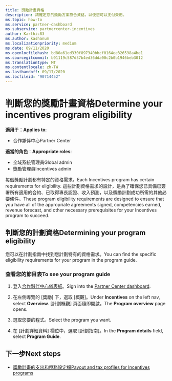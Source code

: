 ```yaml
---
title: 獎勵計畫資格
description: 請確定您的獎勵方案符合資格，以便您可以支付費用。
ms.topic: how-to
ms.service: partner-dashboard
ms.subservice: partnercenter-incentives
author: Karthic83
ms.author: kashanum
ms.localizationpriority: medium
ms.date: 09/11/2020
ms.openlocfilehash: bd80a61ed330f897340bbcf0164ee326598a4be1
ms.sourcegitcommit: b91119c587d37b4ed36dda00c2b0b1946beb3012
ms.translationtype: MT
ms.contentlocale: zh-TW
ms.lasthandoff: 09/17/2020
ms.locfileid: "90714452"
---
```

# <a name="determine-your-incentives-program-eligibility"></a><span data-ttu-id="81bc3-103">判斷您的獎勵計畫資格</span><span class="sxs-lookup"><span data-stu-id="81bc3-103">Determine your incentives program eligibility</span></span>

<span data-ttu-id="81bc3-104">**適用**于：</span><span class="sxs-lookup"><span data-stu-id="81bc3-104">**Applies to**:</span></span>

- <span data-ttu-id="81bc3-105">合作夥伴中心</span><span class="sxs-lookup"><span data-stu-id="81bc3-105">Partner Center</span></span>

<span data-ttu-id="81bc3-106">**適當的角色**：</span><span class="sxs-lookup"><span data-stu-id="81bc3-106">**Appropriate roles**:</span></span>

- <span data-ttu-id="81bc3-107">全域系統管理員</span><span class="sxs-lookup"><span data-stu-id="81bc3-107">Global admin</span></span>
- <span data-ttu-id="81bc3-108">獎勵管理員</span><span class="sxs-lookup"><span data-stu-id="81bc3-108">Incentives admin</span></span>

 <span data-ttu-id="81bc3-109">每個獎勵計劃都有特定的資格需求。</span><span class="sxs-lookup"><span data-stu-id="81bc3-109">Each Incentives program has certain requirements for eligibility.</span></span> <span data-ttu-id="81bc3-110">這些計劃資格需求的設計，是為了確保您已具備已簽署所有適用的合約、已取得專長認證、收入預測，以及獎勵計劃成功所需的其他必要條件。</span><span class="sxs-lookup"><span data-stu-id="81bc3-110">These program eligibility requirements are designed to ensure that you have all of the appropriate agreements signed, competencies earned, revenue forecast, and other necessary prerequisites for your Incentives program to succeed.</span></span>

## <a name="determining-your-program-eligibility"></a><span data-ttu-id="81bc3-111">判斷您的計劃資格</span><span class="sxs-lookup"><span data-stu-id="81bc3-111">Determining your program eligibility</span></span>

<span data-ttu-id="81bc3-112">您可以在計劃指南中找到您計劃特有的資格需求。</span><span class="sxs-lookup"><span data-stu-id="81bc3-112">You can find the specific eligibility requirements for your program in the program guide.</span></span> 

### <a name="to-see-your-program-guide"></a><span data-ttu-id="81bc3-113">查看您的節目表</span><span class="sxs-lookup"><span data-stu-id="81bc3-113">To see your program guide</span></span>

1. <span data-ttu-id="81bc3-114">登入[合作夥伴中心儀表板](https://partner.microsoft.com/dashboard/)。</span><span class="sxs-lookup"><span data-stu-id="81bc3-114">Sign into the [Partner Center dashboard](https://partner.microsoft.com/dashboard/).</span></span>

2. <span data-ttu-id="81bc3-115">在左側導覽的 [獎勵] 下，選取 [概觀]。</span><span class="sxs-lookup"><span data-stu-id="81bc3-115">Under **Incentives** on the left nav, select **Overview**.</span></span> <span data-ttu-id="81bc3-116">[計劃概觀] 頁面隨即開啟。</span><span class="sxs-lookup"><span data-stu-id="81bc3-116">The **Program overview** page opens.</span></span>

3. <span data-ttu-id="81bc3-117">選取您要的程式。</span><span class="sxs-lookup"><span data-stu-id="81bc3-117">Select the program you want.</span></span>

4. <span data-ttu-id="81bc3-118">在 [計劃詳細資料] 欄位中，選取 [計劃指南]。</span><span class="sxs-lookup"><span data-stu-id="81bc3-118">In the **Program details** field, select **Program Guide**.</span></span>

## <a name="next-steps"></a><span data-ttu-id="81bc3-119">下一步</span><span class="sxs-lookup"><span data-stu-id="81bc3-119">Next steps</span></span>

- [<span data-ttu-id="81bc3-120">獎勵計畫的支出和稅務設定檔</span><span class="sxs-lookup"><span data-stu-id="81bc3-120">Payout and tax profiles for Incentives programs</span></span>](incentives-create-and-manage-your-payout-and-tax-profiles.md)